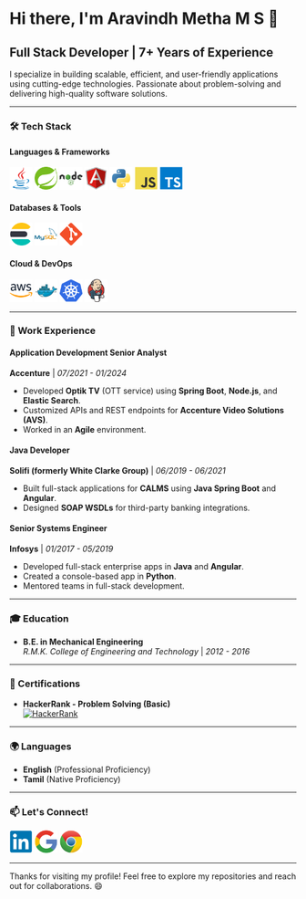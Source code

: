# Hi there, I'm Aravindh Metha M S 👋

## Full Stack Developer | 7+ Years of Experience

I specialize in building scalable, efficient, and user-friendly applications using cutting-edge technologies. Passionate about problem-solving and delivering high-quality software solutions.

---

### 🛠️ Tech Stack

#### Languages & Frameworks
[<img src="https://raw.githubusercontent.com/devicons/devicon/master/icons/java/java-original.svg" alt="Java" width="40" height="40" />](https://www.java.com)
[<img src="https://raw.githubusercontent.com/devicons/devicon/master/icons/spring/spring-original.svg" alt="Spring Boot" width="40" height="40" />](https://spring.io/projects/spring-boot)
[<img src="https://raw.githubusercontent.com/devicons/devicon/master/icons/nodejs/nodejs-original-wordmark.svg" alt="Node.js" width="40" height="40" />](https://nodejs.org)
[<img src="https://raw.githubusercontent.com/devicons/devicon/master/icons/angularjs/angularjs-original.svg" alt="Angular" width="40" height="40" />](https://angular.io)
[<img src="https://raw.githubusercontent.com/devicons/devicon/master/icons/python/python-original.svg" alt="Python" width="40" height="40" />](https://www.python.org)
[<img src="https://raw.githubusercontent.com/devicons/devicon/master/icons/javascript/javascript-original.svg" alt="JavaScript" width="40" height="40" />](https://developer.mozilla.org/en-US/docs/Web/JavaScript)
[<img src="https://raw.githubusercontent.com/devicons/devicon/master/icons/typescript/typescript-original.svg" alt="TypeScript" width="40" height="40" />](https://www.typescriptlang.org)

#### Databases & Tools
[<img src="https://raw.githubusercontent.com/devicons/devicon/master/icons/elasticsearch/elasticsearch-original.svg" alt="Elasticsearch" width="40" height="40" />](https://www.elastic.co/elasticsearch/)
[<img src="https://raw.githubusercontent.com/devicons/devicon/master/icons/mysql/mysql-original-wordmark.svg" alt="MySQL" width="40" height="40" />](https://www.mysql.com)
[<img src="https://raw.githubusercontent.com/devicons/devicon/master/icons/git/git-original.svg" alt="Git" width="40" height="40" />](https://git-scm.com)

#### Cloud & DevOps
[<img src="https://raw.githubusercontent.com/devicons/devicon/master/icons/amazonwebservices/amazonwebservices-original-wordmark.svg" alt="AWS" width="40" height="40" />](https://aws.amazon.com)
[<img src="https://raw.githubusercontent.com/devicons/devicon/master/icons/docker/docker-original.svg" alt="Docker" width="40" height="40" />](https://www.docker.com)
[<img src="https://raw.githubusercontent.com/devicons/devicon/master/icons/kubernetes/kubernetes-plain.svg" alt="Kubernetes" width="40" height="40" />](https://kubernetes.io)
[<img src="https://raw.githubusercontent.com/devicons/devicon/master/icons/jenkins/jenkins-original.svg" alt="Jenkins" width="40" height="40" />](https://www.jenkins.io)

---

### 💼 Work Experience

#### **Application Development Senior Analyst**  
**Accenture** | *07/2021 - 01/2024*  
- Developed **Optik TV** (OTT service) using **Spring Boot**, **Node.js**, and **Elastic Search**.  
- Customized APIs and REST endpoints for **Accenture Video Solutions (AVS)**.  
- Worked in an **Agile** environment.

#### **Java Developer**  
**Solifi (formerly White Clarke Group)** | *06/2019 - 06/2021*  
- Built full-stack applications for **CALMS** using **Java Spring Boot** and **Angular**.  
- Designed **SOAP WSDLs** for third-party banking integrations.

#### **Senior Systems Engineer**  
**Infosys** | *01/2017 - 05/2019*  
- Developed full-stack enterprise apps in **Java** and **Angular**.  
- Created a console-based app in **Python**.  
- Mentored teams in full-stack development.

---

### 🎓 Education

- **B.E. in Mechanical Engineering**  
  *R.M.K. College of Engineering and Technology* | *2012 - 2016*

---

### 📜 Certifications

- **HackerRank - Problem Solving (Basic)**  
  [<img src="https://raw.githubusercontent.com/devicons/devicon/master/icons/hackerrank/hackerrank-original.svg" alt="HackerRank" width="40" height="40" />](https://www.hackerrank.com)

---

### 🌍 Languages

- **English** (Professional Proficiency)  
- **Tamil** (Native Proficiency)

---

### 📫 Let's Connect!

[<img src="https://raw.githubusercontent.com/devicons/devicon/master/icons/linkedin/linkedin-original.svg" alt="LinkedIn" width="40" height="40" />](https://www.linkedin.com/in/aravindhmetha/)
[<img src="https://raw.githubusercontent.com/devicons/devicon/master/icons/google/google-original.svg" alt="Email" width="40" height="40" />](mailto:aravindhmethams@gmail.com)
[<img src="https://raw.githubusercontent.com/devicons/devicon/master/icons/chrome/chrome-original.svg" alt="Portfolio" width="40" height="40" />](https://aravindhmetha.com)

---

Thanks for visiting my profile! Feel free to explore my repositories and reach out for collaborations. 😄
